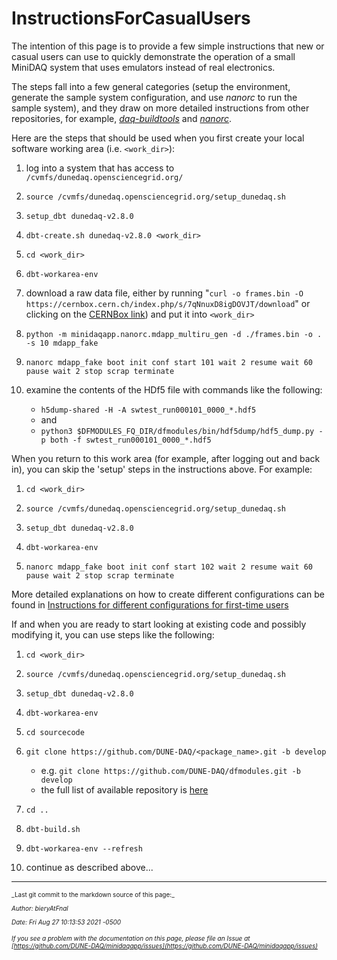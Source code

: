 # InstructionsForCasualUsers
The intention of this page is to provide a few simple instructions that new or casual users can use to quickly demonstrate the operation of a small MiniDAQ system that uses emulators instead of real electronics.

The steps fall into a few general categories (setup the environment, generate the sample system configuration, and use _nanorc_ to run the sample system), and they draw on more detailed instructions from other repositories, for example, _[daq-buildtools](https://dune-daq-sw.readthedocs.io/en/latest/packages/daq-buildtools/)_ and _[nanorc](https://dune-daq-sw.readthedocs.io/en/latest/packages/nanorc/)_.

Here are the steps that should be used when you first create your local software working area (i.e. `<work_dir>`):



1. log into a system that has access to `/cvmfs/dunedaq.opensciencegrid.org/`


2. `source /cvmfs/dunedaq.opensciencegrid.org/setup_dunedaq.sh`


3. `setup_dbt dunedaq-v2.8.0`


4. `dbt-create.sh dunedaq-v2.8.0 <work_dir>`


5. `cd <work_dir>`


6. `dbt-workarea-env`


9. download a raw data file, either by running 
   "`curl -o frames.bin -O https://cernbox.cern.ch/index.php/s/7qNnuxD8igDOVJT/download`"
   or clicking on the [CERNBox link](https://cernbox.cern.ch/index.php/s/7qNnuxD8igDOVJT/download)) and put it into `<work_dir>`


11. `python -m minidaqapp.nanorc.mdapp_multiru_gen -d ./frames.bin -o . -s 10 mdapp_fake`


12. `nanorc mdapp_fake boot init conf start 101 wait 2 resume wait 60 pause wait 2 stop scrap terminate`


13. examine the contents of the HDf5 file with commands like the following:
    * `h5dump-shared -H -A swtest_run000101_0000_*.hdf5`
    * and
    * `python3 $DFMODULES_FQ_DIR/dfmodules/bin/hdf5dump/hdf5_dump.py -p both -f swtest_run000101_0000_*.hdf5`

When you return to this work area (for example, after logging out and back in), you can skip the 'setup' steps in the instructions above.  For example:



1. `cd <work_dir>`


2. `source /cvmfs/dunedaq.opensciencegrid.org/setup_dunedaq.sh`


3. `setup_dbt dunedaq-v2.8.0`


4. `dbt-workarea-env`


7. `nanorc mdapp_fake boot init conf start 102 wait 2 resume wait 60 pause wait 2 stop scrap terminate`


More detailed explanations on how to create different configurations can be found in [Instructions for different configurations for first-time users](ConfigurationsForCasualUsers.md)

If and when you are ready to start looking at existing code and possibly modifying it, you can use steps like the following:



1. `cd <work_dir>`


2. `source /cvmfs/dunedaq.opensciencegrid.org/setup_dunedaq.sh`


3. `setup_dbt dunedaq-v2.8.0`


4. `dbt-workarea-env`


5. `cd sourcecode`


6. `git clone https://github.com/DUNE-DAQ/<package_name>.git -b develop` 
    * e.g. `git clone https://github.com/DUNE-DAQ/dfmodules.git -b develop`
    * the full list of available repository is [here](https://github.com/orgs/DUNE-DAQ/repositories)


8. `cd ..`


9. `dbt-build.sh`


4. `dbt-workarea-env --refresh`


10. continue as described above...


-----

<font size="1">
_Last git commit to the markdown source of this page:_


_Author: bieryAtFnal_

_Date: Fri Aug 27 10:13:53 2021 -0500_

_If you see a problem with the documentation on this page, please file an Issue at [https://github.com/DUNE-DAQ/minidaqapp/issues](https://github.com/DUNE-DAQ/minidaqapp/issues)_
</font>
